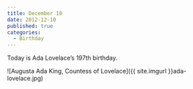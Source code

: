 ```yaml
---
title: December 10
date: 2012-12-10
published: true
categories:
  - Birthday
---
```


Today is Ada Lovelace’s 197th birthday.

![Augusta Ada King, Countess of Lovelace]({{ site.imgurl }}ada-lovelace.jpg)
